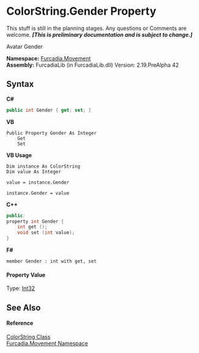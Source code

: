 # ColorString.Gender Property 
This stuff is still in the planning stages. Any questions or Comments are welcome. _**\[This is preliminary documentation and is subject to change.\]**_

Avatar Gender

**Namespace:**&nbsp;<a href="N_Furcadia_Movement">Furcadia.Movement</a><br />**Assembly:**&nbsp;FurcadiaLib (in FurcadiaLib.dll) Version: 2.19.PreAlpha 42

## Syntax

**C#**<br />
``` C#
public int Gender { get; set; }
```

**VB**<br />
``` VB
Public Property Gender As Integer
	Get
	Set
```

**VB Usage**<br />
``` VB Usage
Dim instance As ColorString
Dim value As Integer

value = instance.Gender

instance.Gender = value
```

**C++**<br />
``` C++
public:
property int Gender {
	int get ();
	void set (int value);
}
```

**F#**<br />
``` F#
member Gender : int with get, set

```


#### Property Value
Type: <a href="http://msdn2.microsoft.com/en-us/library/td2s409d" target="_blank">Int32</a>

## See Also


#### Reference
<a href="T_Furcadia_Movement_ColorString">ColorString Class</a><br /><a href="N_Furcadia_Movement">Furcadia.Movement Namespace</a><br />